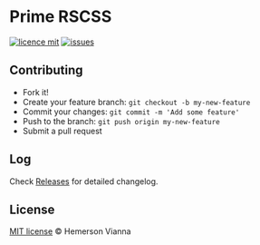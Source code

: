 # Prime RSCSS

[![licence mit](https://img.shields.io/badge/license-MIT-blue.svg?style=flat-square)](http://hemersonvianna.mit-license.org/)
[![issues](https://img.shields.io/github/issues/prime-solutions/prime-rscss.svg?style=flat-square)](https://github.com/prime-solutions/prime-rscss/issues)

## Contributing

- Fork it!
- Create your feature branch: `git checkout -b my-new-feature`
- Commit your changes: `git commit -m 'Add some feature'`
- Push to the branch: `git push origin my-new-feature`
- Submit a pull request

## Log

Check [Releases](https://github.com/prime-solutions/prime-rscss/releases) for detailed changelog.

## License

[MIT license](http://hemersonvianna.mit-license.org/) © Hemerson Vianna
